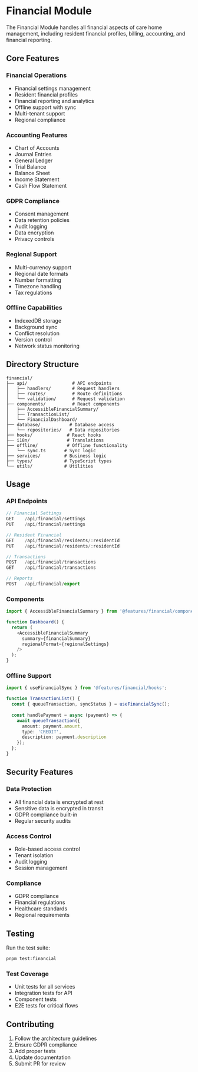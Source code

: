 # Financial Module

The Financial Module handles all financial aspects of care home management, including resident financial profiles, billing, accounting, and financial reporting.

## Core Features

### Financial Operations
- Financial settings management
- Resident financial profiles
- Financial reporting and analytics
- Offline support with sync
- Multi-tenant support
- Regional compliance

### Accounting Features
- Chart of Accounts
- Journal Entries
- General Ledger
- Trial Balance
- Balance Sheet
- Income Statement
- Cash Flow Statement

### GDPR Compliance
- Consent management
- Data retention policies
- Audit logging
- Data encryption
- Privacy controls

### Regional Support
- Multi-currency support
- Regional date formats
- Number formatting
- Timezone handling
- Tax regulations

### Offline Capabilities
- IndexedDB storage
- Background sync
- Conflict resolution
- Version control
- Network status monitoring

## Directory Structure

```
financial/
├── api/                 # API endpoints
│   ├── handlers/        # Request handlers
│   ├── routes/          # Route definitions
│   └── validation/      # Request validation
├── components/          # React components
│   ├── AccessibleFinancialSummary/
│   ├── TransactionList/
│   └── FinancialDashboard/
├── database/           # Database access
│   └── repositories/   # Data repositories
├── hooks/             # React hooks
├── i18n/              # Translations
├── offline/           # Offline functionality
│   └── sync.ts       # Sync logic
├── services/         # Business logic
├── types/            # TypeScript types
└── utils/            # Utilities
```

## Usage

### API Endpoints

```typescript
// Financial Settings
GET    /api/financial/settings
PUT    /api/financial/settings

// Resident Financial
GET    /api/financial/residents/:residentId
PUT    /api/financial/residents/:residentId

// Transactions
POST   /api/financial/transactions
GET    /api/financial/transactions

// Reports
POST   /api/financial/export
```

### Components

```typescript
import { AccessibleFinancialSummary } from '@features/financial/components';

function Dashboard() {
  return (
    <AccessibleFinancialSummary
      summary={financialSummary}
      regionalFormat={regionalSettings}
    />
  );
}
```

### Offline Support

```typescript
import { useFinancialSync } from '@features/financial/hooks';

function TransactionList() {
  const { queueTransaction, syncStatus } = useFinancialSync();
  
  const handlePayment = async (payment) => {
    await queueTransaction({
      amount: payment.amount,
      type: 'CREDIT',
      description: payment.description
    });
  };
}
```

## Security Features

### Data Protection
- All financial data is encrypted at rest
- Sensitive data is encrypted in transit
- GDPR compliance built-in
- Regular security audits

### Access Control
- Role-based access control
- Tenant isolation
- Audit logging
- Session management

### Compliance
- GDPR compliance
- Financial regulations
- Healthcare standards
- Regional requirements

## Testing

Run the test suite:
```bash
pnpm test:financial
```

### Test Coverage
- Unit tests for all services
- Integration tests for API
- Component tests
- E2E tests for critical flows

## Contributing

1. Follow the architecture guidelines
2. Ensure GDPR compliance
3. Add proper tests
4. Update documentation
5. Submit PR for review